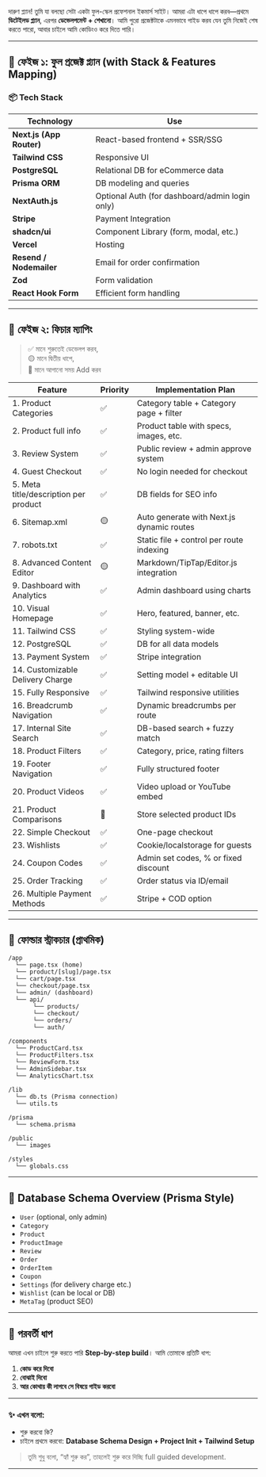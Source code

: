 দারুণ প্ল্যান! তুমি যা বলছো সেটা একটা ফুল-স্কেল প্রফেশনাল ইকমার্স সাইট। আমরা এটা ধাপে ধাপে করব—প্রথমে **ডিটেইলড প্ল্যান**, এরপর **ডেভেলপমেন্ট + শেখানো**। আমি পুরো প্রজেক্টটাকে এমনভাবে গাইড করব যেন তুমি নিজেই শেষ করতে পারো, আবার চাইলে আমি কোডিংও করে দিতে পারি।

---

## 🔧 ফেইজ ১: ফুল প্রজেক্ট প্ল্যান (with Stack & Features Mapping)

### 📦 Tech Stack

| Technology | Use |
|------------|-----|
| **Next.js (App Router)** | React-based frontend + SSR/SSG |
| **Tailwind CSS** | Responsive UI |
| **PostgreSQL** | Relational DB for eCommerce data |
| **Prisma ORM** | DB modeling and queries |
| **NextAuth.js** | Optional Auth (for dashboard/admin login only) |
| **Stripe** | Payment Integration |
| **shadcn/ui** | Component Library (form, modal, etc.) |
| **Vercel** | Hosting |
| **Resend / Nodemailer** | Email for order confirmation |
| **Zod** | Form validation |
| **React Hook Form** | Efficient form handling |

---

## 🎯 ফেইজ ২: ফিচার ম্যাপিং

> ✅ মানে শুরুতেই ডেভেলপ করব,  
> 🟡 মানে দ্বিতীয় ধাপে,  
> 🔄 মানে আগানো সময় Add করব

| Feature | Priority | Implementation Plan |
|--------|----------|---------------------|
| 1. Product Categories | ✅ | Category table + Category page + filter |
| 2. Product full info | ✅ | Product table with specs, images, etc. |
| 3. Review System | ✅ | Public review + admin approve system |
| 4. Guest Checkout | ✅ | No login needed for checkout |
| 5. Meta title/description per product | ✅ | DB fields for SEO info |
| 6. Sitemap.xml | 🟡 | Auto generate with Next.js dynamic routes |
| 7. robots.txt | ✅ | Static file + control per route indexing |
| 8. Advanced Content Editor | 🟡 | Markdown/TipTap/Editor.js integration |
| 9. Dashboard with Analytics | ✅ | Admin dashboard using charts |
| 10. Visual Homepage | ✅ | Hero, featured, banner, etc. |
| 11. Tailwind CSS | ✅ | Styling system-wide |
| 12. PostgreSQL | ✅ | DB for all data models |
| 13. Payment System | ✅ | Stripe integration |
| 14. Customizable Delivery Charge | ✅ | Setting model + editable UI |
| 15. Fully Responsive | ✅ | Tailwind responsive utilities |
| 16. Breadcrumb Navigation | ✅ | Dynamic breadcrumbs per route |
| 17. Internal Site Search | ✅ | DB-based search + fuzzy match |
| 18. Product Filters | ✅ | Category, price, rating filters |
| 19. Footer Navigation | ✅ | Fully structured footer |
| 20. Product Videos | ✅ | Video upload or YouTube embed |
| 21. Product Comparisons | 🔄 | Store selected product IDs |
| 22. Simple Checkout | ✅ | One-page checkout |
| 23. Wishlists | ✅ | Cookie/localstorage for guests |
| 24. Coupon Codes | ✅ | Admin set codes, % or fixed discount |
| 25. Order Tracking | ✅ | Order status via ID/email |
| 26. Multiple Payment Methods | ✅ | Stripe + COD option |

---

## 📁 ফোল্ডার স্ট্রাকচার (প্রাথমিক)

```
/app
  └── page.tsx (home)
  └── product/[slug]/page.tsx
  └── cart/page.tsx
  └── checkout/page.tsx
  └── admin/ (dashboard)
  └── api/
       └── products/
       └── checkout/
       └── orders/
       └── auth/

/components
  └── ProductCard.tsx
  └── ProductFilters.tsx
  └── ReviewForm.tsx
  └── AdminSidebar.tsx
  └── AnalyticsChart.tsx

/lib
  └── db.ts (Prisma connection)
  └── utils.ts

/prisma
  └── schema.prisma

/public
  └── images

/styles
  └── globals.css
```

---

## 🧱 Database Schema Overview (Prisma Style)

- `User` (optional, only admin)
- `Category`
- `Product`
- `ProductImage`
- `Review`
- `Order`
- `OrderItem`
- `Coupon`
- `Settings` (for delivery charge etc.)
- `Wishlist` (can be local or DB)
- `MetaTag` (product SEO)

---

## 🚀 পরবর্তী ধাপ

আমরা এখন চাইলে শুরু করতে পারি **Step-by-step build**। আমি তোমাকে প্রতিটি ধাপ:
1. **কোড করে দিবো**
2. **বোঝাই দিবো**
3. **আর কোথায় কী লাগবে সে বিষয়ে গাইড করবো**

---

### ✨ এখন বলো:
- শুরু করবো কি?
- চাইলে প্রথমে করবো: **Database Schema Design + Project Init + Tailwind Setup**

> তুমি শুধু বলো, “হ্যাঁ শুরু কর”, তাহলেই শুরু করে দিচ্ছি full guided development.

---
